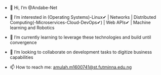 - 👋 Hi, I’m @Andabe-Net  
- 👀 I’m interested in (Operating Systems)-Linux✔ | Networks | Distributed Computing(-Microservices-Cloud-DevOps✔) | Web APIs✔ | Machine learning and Robotics
- 🌱 I’m currently learning to leverage these technologies and build until convergence
  
- 💞️ I’m looking to collaborate on development tasks to digitize business capabilities
- 📫 How to reach me: amulah.m1600741@st.futminna.edu.ng
